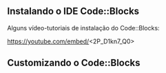 ## Instalando o IDE Code::Blocks

Alguns vídeo-tutoriais de instalação do Code::Blocks:

https://youtube.com/embed/<2P_D1kn7_Q0>

## Customizando o Code::Blocks
